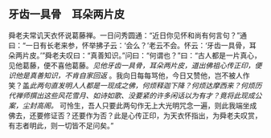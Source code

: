 ## 牙齿一具骨　耳朵两片皮

舜老夫常讥天衣怀说葛藤禅。一日问秀圆通：“近日你见怀和尚有何言句？”通曰：“一日有长老来参，怀举拂子云：‘会么？’老云不会。怀云：‘牙齿一具骨，耳朵两片皮。’”舜老夫叹曰：“真善知识。”问曰：“何谓也？”曰：“古人都是一片真心，见他葛藤，便不喜他葛藤。*见他牙齿一具骨，耳朵两片皮，道出佛祖心传正印，便识他是真善知识，不肯自家回返* 。我向日每每骂他，今日又赞他，岂不被人作笑？盖*此两句直发明人人都是一现成之佛，何烦释迦下降？何烦达摩西来？何烦历代禅师撰出这些风花雪月、如诗如歌、没要紧的许多闲话以为有才？竟将此现成公案，尘封高阁。* 可怜生，吾人只要此两句作无上大光明咒念一遍，则此我端坐成佛去，还要修证否？还要作为否？此是心传正印，为天衣怀指出，为舜老夫叹赏，有志者明此，则一切皆不足问矣。”
